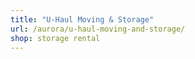 ```yaml
---
title: "U-Haul Moving & Storage"
url: /aurora/u-haul-moving-and-storage/
shop: storage rental
---
```

